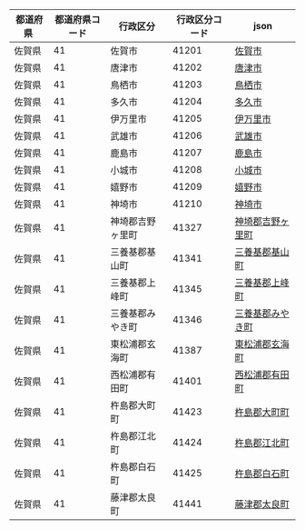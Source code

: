 |  都道府県  | 都道府県コード | 行政区分 | 行政区分コード | json |
|-----------|--------------|--------- |--------------|------|
| 佐賀県 | 41 | 佐賀市 | 41201 | [佐賀市](/topojson/41/41201.topojson) |
| 佐賀県 | 41 | 唐津市 | 41202 | [唐津市](/topojson/41/41202.topojson) |
| 佐賀県 | 41 | 鳥栖市 | 41203 | [鳥栖市](/topojson/41/41203.topojson) |
| 佐賀県 | 41 | 多久市 | 41204 | [多久市](/topojson/41/41204.topojson) |
| 佐賀県 | 41 | 伊万里市 | 41205 | [伊万里市](/topojson/41/41205.topojson) |
| 佐賀県 | 41 | 武雄市 | 41206 | [武雄市](/topojson/41/41206.topojson) |
| 佐賀県 | 41 | 鹿島市 | 41207 | [鹿島市](/topojson/41/41207.topojson) |
| 佐賀県 | 41 | 小城市 | 41208 | [小城市](/topojson/41/41208.topojson) |
| 佐賀県 | 41 | 嬉野市 | 41209 | [嬉野市](/topojson/41/41209.topojson) |
| 佐賀県 | 41 | 神埼市 | 41210 | [神埼市](/topojson/41/41210.topojson) |
| 佐賀県 | 41 | 神埼郡吉野ヶ里町 | 41327 | [神埼郡吉野ヶ里町](/topojson/41/41327.topojson) |
| 佐賀県 | 41 | 三養基郡基山町 | 41341 | [三養基郡基山町](/topojson/41/41341.topojson) |
| 佐賀県 | 41 | 三養基郡上峰町 | 41345 | [三養基郡上峰町](/topojson/41/41345.topojson) |
| 佐賀県 | 41 | 三養基郡みやき町 | 41346 | [三養基郡みやき町](/topojson/41/41346.topojson) |
| 佐賀県 | 41 | 東松浦郡玄海町 | 41387 | [東松浦郡玄海町](/topojson/41/41387.topojson) |
| 佐賀県 | 41 | 西松浦郡有田町 | 41401 | [西松浦郡有田町](/topojson/41/41401.topojson) |
| 佐賀県 | 41 | 杵島郡大町町 | 41423 | [杵島郡大町町](/topojson/41/41423.topojson) |
| 佐賀県 | 41 | 杵島郡江北町 | 41424 | [杵島郡江北町](/topojson/41/41424.topojson) |
| 佐賀県 | 41 | 杵島郡白石町 | 41425 | [杵島郡白石町](/topojson/41/41425.topojson) |
| 佐賀県 | 41 | 藤津郡太良町 | 41441 | [藤津郡太良町](/topojson/41/41441.topojson) |
